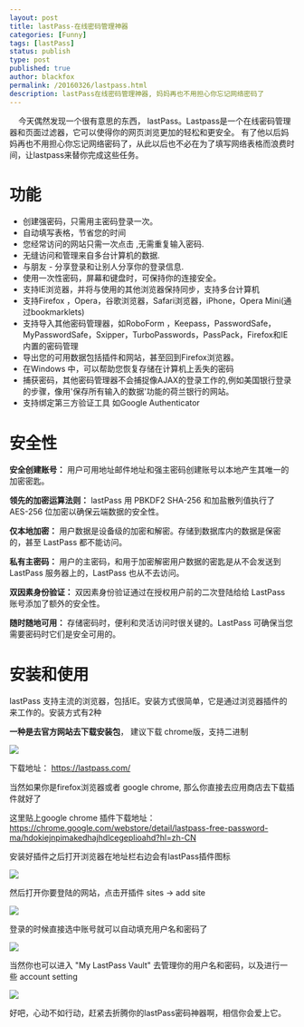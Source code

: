 ```yaml
---
layout: post
title: lastPass-在线密码管理神器
categories: [Funny]
tags: [lastPass]
status: publish
type: post
published: true
author: blackfox
permalink: /20160326/lastpass.html
description: lastPass在线密码管理神器, 妈妈再也不用担心你忘记网络密码了
---
```


&nbsp;&nbsp;&nbsp;&nbsp;今天偶然发现一个很有意思的东西， lastPass。Lastpass是一个在线密码管理器和页面过滤器，它可以使得你的网页浏览更加的轻松和更安全。
有了他以后妈妈再也不用担心你忘记网络密码了，从此以后也不必在为了填写网络表格而浪费时间，让lastpass来替你完成这些任务。

功能
====
* 创建强密码，只需用主密码登录一次。
* 自动填写表格，节省您的时间
* 您经常访问的网站只需一次点击 ,无需重复输入密码.
* 无缝访问和管理来自多台计算机的数据.
* 与朋友 - 分享登录和让别人分享你的登录信息.
* 使用一次性密码，屏幕和键盘时，可保持你的连接安全。
* 支持IE浏览器，并将与使用的其他浏览器保持同步，支持多台计算机
* 支持Firefox ，Opera，谷歌浏览器，Safari浏览器，iPhone，Opera Mini(通过bookmarklets)
* 支持导入其他密码管理器，如RoboForm ，Keepass，PasswordSafe，MyPasswordSafe，Sxipper，TurboPasswords，PassPack，Firefox和IE 内置的密码管理
* 导出您的可用数据包括插件和网站，甚至回到Firefox浏览器。
* 在Windows 中，可以帮助您恢复存储在计算机上丢失的密码
* 捕获密码，其他密码管理器不会捕捉像AJAX的登录工作的,例如美国银行登录的步骤，像用'保存所有输入的数据'功能的荷兰银行的网站。
* 支持绑定第三方验证工具 如Google Authenticator

安全性
======

<strong>安全创建账号：</strong>
用户可用地址邮件地址和强主密码创建账号以本地产生其唯一的加密密匙。

<strong>领先的加密运算法则：</strong>
lastPass 用 PBKDF2 SHA-256 和加盐散列值执行了 AES-256 位加密以确保云端数据的安全性。

<strong>仅本地加密：</strong>
用户数据是设备级的加密和解密。存储到数据库内的数据是保密的，甚至 LastPass 都不能访问。

<strong>私有主密码：</strong>
用户的主密码，和用于加密解密用户数据的密匙是从不会发送到 LastPass 服务器上的，LastPass 也从不去访问。

<strong>双因素身份验证：</strong>
双因素身份验证通过在授权用户前的二次登陆给给 LastPass 账号添加了额外的安全性。

<strong>随时随地可用：</strong>
存储密码时，便利和灵活访问时很关键的。LastPass 可确保当您需要密码时它们是安全可用的。

安装和使用
=====
lastPass 支持主流的浏览器，包括IE。安装方式很简单，它是通过浏览器插件的来工作的。安装方式有2种

<strong>一种是去官方网站去下载安装包</strong>， 建议下载 chrome版，支持二进制

<img src="/images/2016/03/2016-03-25-003.png">

下载地址： <a href="https://lastpass.com/misc_download2.php">https://lastpass.com/</a>

当然如果你是firefox浏览器或者 google chrome, 那么你直接去应用商店去下载插件就好了

这里贴上google chrome 插件下载地址：<a href="https://chrome.google.com/webstore/detail/lastpass-free-password-ma/hdokiejnpimakedhajhdlcegeplioahd?hl=zh-CN">
https://chrome.google.com/webstore/detail/lastpass-free-password-ma/hdokiejnpimakedhajhdlcegeplioahd?hl=zh-CN</a>

安装好插件之后打开浏览器在地址栏右边会有lastPass插件图标

<img src="/images/2016/03/2016-03-25-002.png">

然后打开你要登陆的网站，点击开插件 sites -> add site

<img src="/images/2016/03/2016-03-25-004.png">

登录的时候直接选中账号就可以自动填充用户名和密码了

<img src="/images/2016/03/2016-03-25-005.png">

当然你也可以进入 "My LastPass Vault" 去管理你的用户名和密码，以及进行一些 account setting

<img src="/images/2016/03/2016-03-25-001.png">

好吧，心动不如行动，赶紧去折腾你的lastPass密码神器啊，相信你会爱上它。
